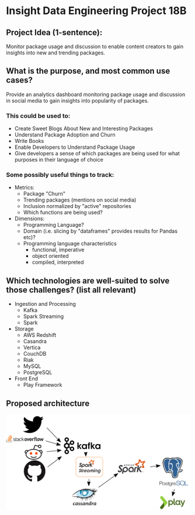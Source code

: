 # Insight Data Engineering Project 18B

## Project Idea (1-sentence):
Monitor package usage and discussion to enable content creators to gain insights into new and trending packages.

## What is the purpose, and most common use cases?
Provide an analytics dashboard monitoring package usage and discussion in social media to gain insights into popularity of packages.

### This could be used to:
* Create Sweet Blogs About New and Interesting Packages
* Understand Package Adoption and Churn
* Write Books
* Enable Developers to Understand Package Usage
* Give developers a sense of which packages are being used for what purposes in their language of choice

### Some possibly useful things to track:
* Metrics:
  * Package "Churn"
  * Trending packages (mentions on social media)
  * Inclusion normalized by "active" repositories
  * Which functions are being used?
* Dimensions:
  * Programming Language?
  * Domain (i.e. slicing by "dataframes" provides results for Pandas etc)?
  * Programming language characteristics
     * functional, imperative
     * object oriented
     * compiled, interpreted

## Which technologies are well-suited to solve those challenges? (list all relevant)
* Ingestion and Processing
  * Kafka
  * Spark Streaming
  * Spark
* Storage
  * AWS Redshift
  * Casandra
  * Vertica
  * CouchDB
  * Riak
  * MySQL
  * PostgreSQL
* Front End
  * Play Framework

## Proposed architecture
![Data Engineering Stack](./de_stack.png)
